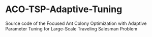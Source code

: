 # ACO-TSP-Adaptive-Tuning
Source code of the Focused Ant Colony Optimization with Adaptive Parameter Tuning for Large-Scale Traveling Salesman Problem
